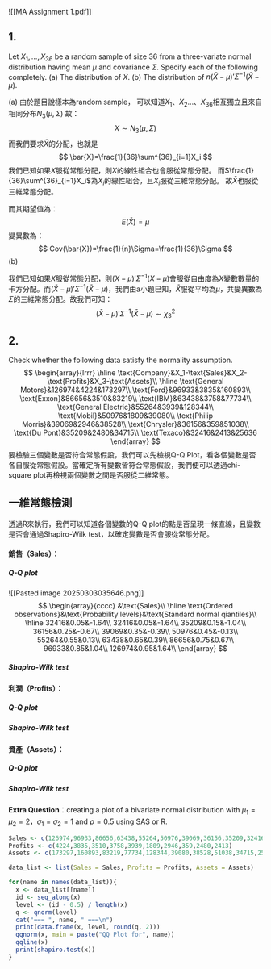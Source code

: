 ![[MA Assignment 1.pdf]]
## 1.
Let $X_1,\ldots,X_{36}$ be a random sample of size 36 from a three-variate normal distribution having mean $\mu$ and covariance $\Sigma$. Specify each of the following completely.
 (a) The distribution of $\bar{X}$.
 (b) The distribution of $n(\bar{X}-\mu)'\Sigma^{-1}(\bar{X}-\mu)$.


(a)
由於題目說樣本為random sample，
可以知道$X_1、X_2\ldots、X_{36}$相互獨立且來自相同分布$N_3(\mu,\Sigma)$
故：
$$
X\sim N_3(\mu,\Sigma)
$$
而我們要求$\bar{X}$的分配，也就是
$$
\bar{X}=\frac{1}{36}\sum^{36}_{i=1}X_i
$$
我們已知如果$X$服從常態分配，則$X$的線性組合也會服從常態分配。
而$\frac{1}{36}\sum^{36}_{i=1}X_i$為$X_i$的線性組合，且$X_i$服從三維常態分配。
故$\bar{X}$也服從三維常態分配。

而其期望值為：
$$
E(\bar{X})=\mu
$$
變異數為：
$$
Cov(\bar{X})=\frac{1}{n}\Sigma=\frac{1}{36}\Sigma
$$
(b)


我們已知如果$X$服從常態分配，則$(X-\mu)'\Sigma^{-1}(X-\mu)$會服從自由度為$X$變數數量的卡方分配。而$(\bar{X}-\mu)'\Sigma^{-1}(\bar{X}-\mu)$，我們由a小題已知，$\bar{X}$服從平均為$\mu$，共變異數為$\Sigma$的三維常態分配。故我們可知：
$$
(\bar{X}-\mu)'\Sigma^{-1}(\bar{X}-\mu)\sim\chi^2_3
$$

## 2.
Check whether the following data satisfy the normality assumption.
$$
\begin{array}{lrrr}
\hline
\text{Company}&X_1-\text{Sales}&X_2-\text{Profits}&X_3-\text{Assets}\\
\hline
\text{General Motors}&126974&4224&173297\\
\text{Ford}&96933&3835&160893\\
\text{Exxon}&86656&3510&83219\\
\text{IBM}&63438&3758&77734\\
\text{General Electric}&55264&3939&128344\\
\text{Mobil}&50976&1809&39080\\
\text{Philip Morris}&39069&2946&38528\\
\text{Chrysler}&36156&359&51038\\
\text{Du Pont}&35209&2480&34715\\
\text{Texaco}&32416&2413&25636
\end{array}
$$
要檢驗三個變數是否符合常態假設，我們可以先檢視Q-Q Plot，看各個變數是否各自服從常態假設。當確定所有變數皆符合常態假設，我們便可以透過chi-square plot再檢視兩個變數之間是否服從二維常態。

## 一維常態檢測
透過R來執行，我們可以知道各個變數的Q-Q plot的點是否呈現一條直線，且變數是否會通過Shapiro-Wilk test，以確定變數是否會服從常態分配。
#### 銷售（Sales）：
##### Q-Q plot
![[Pasted image 20250303035646.png]]
$$
\begin{array}{cccc}
&\text{Sales}\\
\hline
\text{Ordered observations}&\text{Probability levels}&\text{Standard normal qiantiles}\\
\hline
32416&0.05&-1.64\\
32416&0.05&-1.64\\									
35209&0.15&-1.04\\									
36156&0.25&-0.67\\									
39069&0.35&-0.39\\									
50976&0.45&-0.13\\									
55264&0.55&0.13\\									
63438&0.65&0.39\\									
86656&0.75&0.67\\									
96933&0.85&1.04\\									
126974&0.95&1.64\\
\end{array}
$$
##### Shapiro-Wilk test

#### 利潤（Profits）：
##### Q-Q plot
##### Shapiro-Wilk test

#### 資產（Assets）：
##### Q-Q plot
##### Shapiro-Wilk test

**Extra Question**：creating a plot of a bivariate normal distribution with 
$\mu_1=\mu_2=2$，$\sigma_1=\sigma_2=1$ and $\rho=0.5$ using SAS or R.


```R
Sales <- c(126974,96933,86656,63438,55264,50976,39069,36156,35209,32416)
Profits <- c(4224,3835,3510,3758,3939,1809,2946,359,2480,2413)
Assets <- c(173297,160893,83219,77734,128344,39080,38528,51038,34715,25636)

data_list <- list(Sales = Sales, Profits = Profits, Assets = Assets)

for(name in names(data_list)){
  x <- data_list[[name]]
  id <- seq_along(x)
  level <- (id - 0.5) / length(x)
  q <- qnorm(level)
  cat("=== ", name, " ===\n")
  print(data.frame(x, level, round(q, 2)))
  qqnorm(x, main = paste("QQ Plot for", name))
  qqline(x)
  print(shapiro.test(x))
}
```